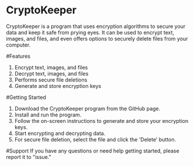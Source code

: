 # CryptoKeeper
CryptoKeeper is a program that uses encryption algorithms to secure your data and keep it safe from prying eyes. It can be used to encrypt text, images, and files, and even offers options to securely delete files from your computer.

#Features

1. Encrypt text, images, and files
2. Decrypt text, images, and files
3. Performs secure file deletions
4. Generate and store encryption keys

#Getting Started

1. Download the CryptoKeeper program from the GitHub page.
2. Install and run the program.
3. Follow the on-screen instructions to generate and store your encryption keys.
4. Start encrypting and decrypting data.
5. For secure file deletion, select the file and click the 'Delete' button.

#Support
If you have any questions or need help getting started, please report it to "issue."
